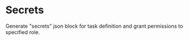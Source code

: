 # Secrets

Generate "secrets" json block for task definition and grant permissions to specified role.